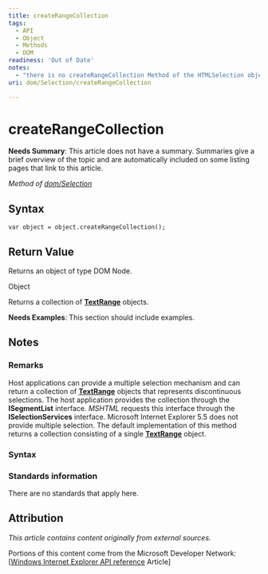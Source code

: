 ```yaml
---
title: createRangeCollection
tags:
  - API
  - Object
  - Methods
  - DOM
readiness: 'Out of Date'
notes:
  - "there is no createRangeCollection Method of the HTMLSelection object.\nPlease delete."
uri: dom/Selection/createRangeCollection

---
```

# createRangeCollection

**Needs Summary**: This article does not have a summary. Summaries give a brief overview of the topic and are automatically included on some listing pages that link to this article.

*Method of [dom/Selection](/dom/Selection)*

## Syntax

``` {.js}
var object = object.createRangeCollection();
```

## Return Value

Returns an object of type DOM Node.

Object

Returns a collection of [**TextRange**](/dom/TextRange) objects.

**Needs Examples**: This section should include examples.

## Notes

### Remarks

Host applications can provide a multiple selection mechanism and can return a collection of [**TextRange**](/dom/TextRange) objects that represents discontinuous selections. The host application provides the collection through the **ISegmentList** interface. *MSHTML* requests this interface through the **ISelectionServices** interface. Microsoft Internet Explorer 5.5 does not provide multiple selection. The default implementation of this method returns a collection consisting of a single [**TextRange**](/dom/TextRange) object.

### Syntax

### Standards information

There are no standards that apply here.

## Attribution

*This article contains content originally from external sources.*

Portions of this content come from the Microsoft Developer Network: [[Windows Internet Explorer API reference](http://msdn.microsoft.com/en-us/library/ie/hh828809%28v=vs.85%29.aspx) Article]

